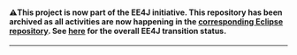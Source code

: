 #### :warning:This project is now part of the EE4J initiative. This repository has been archived as all activities are now happening in the [corresponding Eclipse repository](https://github.com/eclipse-ee4j/el-ri). See [here](https://www.eclipse.org/ee4j/status.php) for the overall EE4J transition status.
 
---

